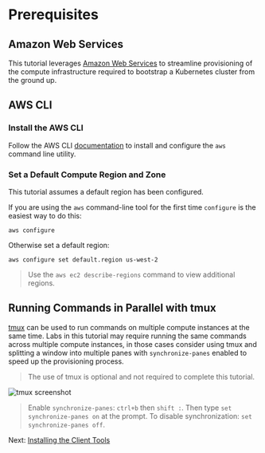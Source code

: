 # Prerequisites

## Amazon Web Services

This tutorial leverages [Amazon Web Services](https://aws.amazon.com/) to streamline provisioning of the compute infrastructure required to bootstrap a Kubernetes cluster from the ground up. 

## AWS CLI

### Install the AWS CLI

Follow the AWS CLI [documentation](https://aws.amazon.com/cli/) to install and configure the `aws` command line utility.

### Set a Default Compute Region and Zone

This tutorial assumes a default region has been configured.

If you are using the `aws` command-line tool for the first time `configure` is the easiest way to do this:

```
aws configure
```

Otherwise set a default region:

```
aws configure set default.region us-west-2
```

> Use the `aws ec2 describe-regions` command to view additional regions.

## Running Commands in Parallel with tmux

[tmux](https://github.com/tmux/tmux/wiki) can be used to run commands on multiple compute instances at the same time. Labs in this tutorial may require running the same commands across multiple compute instances, in those cases consider using tmux and splitting a window into multiple panes with `synchronize-panes` enabled to speed up the provisioning process.

> The use of tmux is optional and not required to complete this tutorial.

![tmux screenshot](images/tmux-screenshot.png)

> Enable `synchronize-panes`: `ctrl+b` then `shift :`. Then type `set synchronize-panes on` at the prompt. To disable synchronization: `set synchronize-panes off`.

Next: [Installing the Client Tools](02-client-tools.md)
